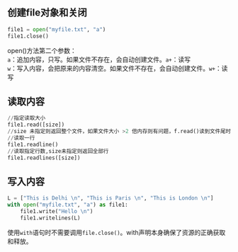 ## 创建file对象和关闭
```python
file1 = open("myfile.txt", "a")
file1.close()
```   
open()方法第二个参数：  
`a`：追加内容，只写。如果文件不存在，会自动创建文件。`a+`：读写  
`w`：写入内容，会把原来的内容清空。如果文件不存在，会自动创建文件。`w+`：读写
## 读取内容
```python
//指定读取大小
file1.read([size])
//size 未指定则返回整个文件，如果文件大小 >2 倍内存则有问题，f.read()读到文件尾时返回""(空字串)。
//读取一行
file1.readline()
//读取指定行数,size未指定则返回全部行
file1.readlines([size])
```
## 写入内容
```python
L = ["This is Delhi \n", "This is Paris \n", "This is London \n"]
with open("myfile.txt", "a") as file1:
    file1.write("Hello \n")
    file1.writelines(L)
```  
使用`with`语句时不需要调用`file.close()`。with声明本身确保了资源的正确获取和释放。